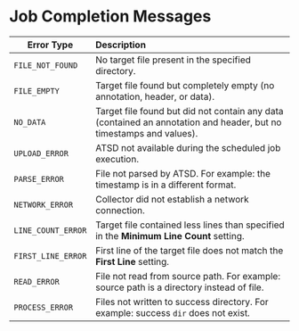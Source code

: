 # Job Completion Messages

| **Error Type** | **Description** |
|---|:---|
`FILE_NOT_FOUND` | No target file present in the specified directory.
`FILE_EMPTY` | Target file found but completely empty (no annotation, header, or data).
`NO_DATA` | Target file found but did not contain any data (contained an annotation and header, but no timestamps and values).
`UPLOAD_ERROR` | ATSD not available during the scheduled job execution.
`PARSE_ERROR` | File not parsed by ATSD. For example: the timestamp is in a different format.
`NETWORK_ERROR` | Collector did not establish a network connection.
`LINE_COUNT_ERROR` | Target file contained less lines than specified in the **Minimum Line Count** setting.
`FIRST_LINE_ERROR` | First line of the target file does not match the **First Line** setting.
`READ_ERROR` | File not read from source path. For example: source path is a directory instead of file.
`PROCESS_ERROR` | Files not written to success directory. For example: success `dir` does not exist.
